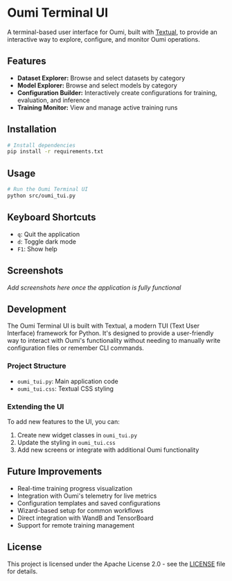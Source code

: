 # Oumi Terminal UI

A terminal-based user interface for Oumi, built with [Textual](https://textual.textualize.io/), to provide an interactive way to explore, configure, and monitor Oumi operations.

## Features

- **Dataset Explorer:** Browse and select datasets by category
- **Model Explorer:** Browse and select models by category
- **Configuration Builder:** Interactively create configurations for training, evaluation, and inference
- **Training Monitor:** View and manage active training runs

## Installation

```bash
# Install dependencies
pip install -r requirements.txt
```

## Usage

```bash
# Run the Oumi Terminal UI
python src/oumi_tui.py
```

## Keyboard Shortcuts

- `q`: Quit the application
- `d`: Toggle dark mode
- `F1`: Show help

## Screenshots

*Add screenshots here once the application is fully functional*

## Development

The Oumi Terminal UI is built with Textual, a modern TUI (Text User Interface) framework for Python. It's designed to provide a user-friendly way to interact with Oumi's functionality without needing to manually write configuration files or remember CLI commands.

### Project Structure

- `oumi_tui.py`: Main application code
- `oumi_tui.css`: Textual CSS styling

### Extending the UI

To add new features to the UI, you can:

1. Create new widget classes in `oumi_tui.py`
2. Update the styling in `oumi_tui.css`
3. Add new screens or integrate with additional Oumi functionality

## Future Improvements

- Real-time training progress visualization
- Integration with Oumi's telemetry for live metrics
- Configuration templates and saved configurations
- Wizard-based setup for common workflows
- Direct integration with WandB and TensorBoard
- Support for remote training management

## License

This project is licensed under the Apache License 2.0 - see the [LICENSE](LICENSE) file for details.
